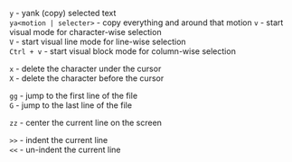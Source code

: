 `y` - yank (copy) selected text  
`ya<motion | selecter>` - copy everything and around that motion
`v` - start visual mode for character-wise selection  
`V` - start visual line mode for line-wise selection  
`Ctrl + v` - start visual block mode for column-wise selection  

`x` - delete the character under the cursor  
`X` - delete the character before the cursor  

`gg` - jump to the first line of the file  
`G` - jump to the last line of the file  

`zz` - center the current line on the screen  

`>>` - indent the current line  
`<<` - un-indent the current line 